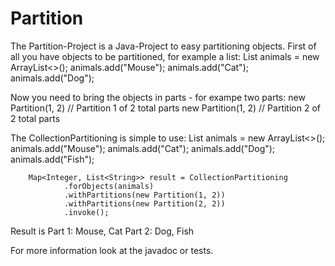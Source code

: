 # Partition
The Partition-Project is a Java-Project to easy partitioning objects.
First of all you have objects to be partitioned, for example a list:
      List<String> animals = new ArrayList<>();
        animals.add("Mouse");
        animals.add("Cat");
        animals.add("Dog");

Now you need to bring the objects in parts - for exampe two parts:
new Partition(1, 2) // Partition 1 of 2 total parts
new Partition(1, 2) // Partition 2 of 2 total parts

The CollectionPartitioning is simple to use:
        List<String> animals = new ArrayList<>();
        animals.add("Mouse");
        animals.add("Cat");
        animals.add("Dog");
        animals.add("Fish");

        Map<Integer, List<String>> result = CollectionPartitioning
                .forObjects(animals)
                .withPartitions(new Partition(1, 2))
                .withPartitions(new Partition(2, 2))
                .invoke();
Result is Part 1: Mouse, Cat
          Part 2: Dog, Fish

For more information look at the javadoc or tests.